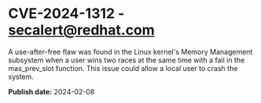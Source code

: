 # CVE-2024-1312 - secalert@redhat.com

A use-after-free flaw was found in the Linux kernel's Memory Management subsystem when a user wins two races at the same time with a fail in the mas_prev_slot function. This issue could allow a local user to crash the system.

**Publish date:** 2024-02-08
